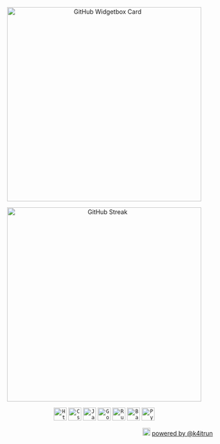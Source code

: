 <div align="center">
  <a href="https://discord.com/users/1208098209063379065" target="_blank" title="GitHub Profile">
      <img
        src="https://github-widgetbox.vercel.app/api/profile?username=k4itrun&theme=darkmode&data=followers,repositories,stars,commits"
        alt="GitHub Widgetbox Card"
        style="width: 450px;"
      />
  </a>

  <img 
    src="https://github-readme-stats.vercel.app/api/top-langs/?username=k4itrun&layout=compact&theme=dark&hide_border=true&hide_title=true" 
    alt="GitHub Streak" 
    style="width: 450px;"
  />
</div>

<p align="center">
    <code><img src="https://skillicons.dev/icons?i=html" width="30" height="30"alt="Html logo"/></code>
    <code><img src="https://skillicons.dev/icons?i=css"width="30" height="30" alt="Css logo"/></code>
    <code><img src="https://skillicons.dev/icons?i=js" width="30" height="30" alt="Javascript logo"/></code>
    <code><img src="https://skillicons.dev/icons?i=go" width="30" height="30" alt="Golang logo"/></code>
    <code><img src="https://skillicons.dev/icons?i=rust" width="30" height="30" alt="Rust logo"/></code>
    <code><img src="https://skillicons.dev/icons?i=bash" width="30" height="30" alt="Bash logo"/></code>
    <code><img src="https://skillicons.dev/icons?i=py" width="30" height="30" alt="Python logo"/></code>
</p>

<p align="right">
  <picture>
    <source width="18px" srcset="https://raw.githubusercontent.com/wishware/.github/refs/heads/main/assets/images/wish-light.png" media="(prefers-color-scheme: dark)"/>
    <img 
      src="https://raw.githubusercontent.com/wishware/.github/refs/heads/main/assets/images/wish-dark.png" 
      alt="Wish Logo"
      width="18px"
      loading="lazy"
      style="margin-bottom: 10px;"
    />
  </picture>
  <a href="https://github.com/wishware">powered by @k4itrun</a>
</p>
